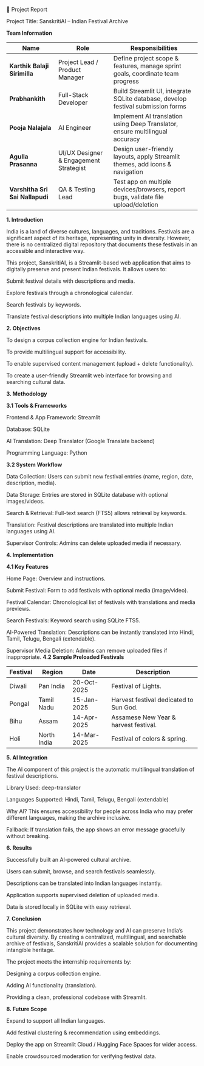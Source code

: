 📑 Project Report

Project Title: SanskritiAI – Indian Festival Archive

**Team Information**

| Name                            | Role                                   | Responsibilities                                                                  |
| ------------------------------- | -------------------------------------- | --------------------------------------------------------------------------------- |
| **Karthik Balaji Sirimilla**    | Project Lead / Product Manager         | Define project scope & features, manage sprint goals, coordinate team progress    |
| **Prabhankith**                 | Full-Stack Developer                   | Build Streamlit UI, integrate SQLite database, develop festival submission forms  |
| **Pooja Nalajala**              | AI Engineer                            | Implement AI translation using Deep Translator, ensure multilingual accuracy      |
| **Agulla Prasanna**             | UI/UX Designer & Engagement Strategist | Design user-friendly layouts, apply Streamlit themes, add icons & navigation      |
| **Varshitha Sri Sai Nallapudi** | QA & Testing Lead                      | Test app on multiple devices/browsers, report bugs, validate file upload/deletion |


**1. Introduction**

India is a land of diverse cultures, languages, and traditions. Festivals are a significant aspect of its heritage, representing unity in diversity. However, there is no centralized digital repository that documents these festivals in an accessible and interactive way.

This project, SanskritiAI, is a Streamlit-based web application that aims to digitally preserve and present Indian festivals. It allows users to:

Submit festival details with descriptions and media.

Explore festivals through a chronological calendar.

Search festivals by keywords.

Translate festival descriptions into multiple Indian languages using AI.

**2. Objectives**

To design a corpus collection engine for Indian festivals.

To provide multilingual support for accessibility.

To enable supervised content management (upload + delete functionality).

To create a user-friendly Streamlit web interface for browsing and searching cultural data.

**3. Methodology**

**3.1 Tools & Frameworks**

Frontend & App Framework: Streamlit

Database: SQLite

AI Translation: Deep Translator (Google Translate backend)

Programming Language: Python

**3.2 System Workflow**

Data Collection: Users can submit new festival entries (name, region, date, description, media).

Data Storage: Entries are stored in SQLite database with optional images/videos.

Search & Retrieval: Full-text search (FTS5) allows retrieval by keywords.

Translation: Festival descriptions are translated into multiple Indian languages using AI.

Supervisor Controls: Admins can delete uploaded media if necessary.

**4. Implementation**

**4.1 Key Features**

Home Page: Overview and instructions.

Submit Festival: Form to add festivals with optional media (image/video).

Festival Calendar: Chronological list of festivals with translations and media previews.

Search Festivals: Keyword search using SQLite FTS5.

AI-Powered Translation: Descriptions can be instantly translated into Hindi, Tamil, Telugu, Bengali (extendable).

Supervisor Media Deletion: Admins can remove uploaded files if inappropriate.
**4.2 Sample Preloaded Festivals**

| Festival | Region      | Date        | Description                            |
| -------- | ----------- | ----------- | -------------------------------------- |
| Diwali   | Pan India   | 20-Oct-2025 | Festival of Lights.                    |
| Pongal   | Tamil Nadu  | 15-Jan-2025 | Harvest festival dedicated to Sun God. |
| Bihu     | Assam       | 14-Apr-2025 | Assamese New Year & harvest festival.  |
| Holi     | North India | 14-Mar-2025 | Festival of colors & spring.           |

**5. AI Integration**

The AI component of this project is the automatic multilingual translation of festival descriptions.

Library Used: deep-translator

Languages Supported: Hindi, Tamil, Telugu, Bengali (extendable)

Why AI? This ensures accessibility for people across India who may prefer different languages, making the archive inclusive.

Fallback: If translation fails, the app shows an error message gracefully without breaking.

**6. Results**

Successfully built an AI-powered cultural archive.

Users can submit, browse, and search festivals seamlessly.

Descriptions can be translated into Indian languages instantly.

Application supports supervised deletion of uploaded media.

Data is stored locally in SQLite with easy retrieval.

**7. Conclusion**

This project demonstrates how technology and AI can preserve India’s cultural diversity. By creating a centralized, multilingual, and searchable archive of festivals, SanskritiAI provides a scalable solution for documenting intangible heritage.

The project meets the internship requirements by:

Designing a corpus collection engine.

Adding AI functionality (translation).

Providing a clean, professional codebase with Streamlit.

**8. Future Scope**

Expand to support all Indian languages.

Add festival clustering & recommendation using embeddings.

Deploy the app on Streamlit Cloud / Hugging Face Spaces for wider access.

Enable crowdsourced moderation for verifying festival data.
